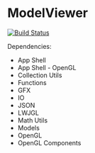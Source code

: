 # ModelViewer
[![Build Status](https://travis-ci.org/Androbin/ModelViewer.svg?branch=master)](https://travis-ci.org/Androbin/ModelViewer)

Dependencies:
 - App Shell
 - App Shell - OpenGL
 - Collection Utils
 - Functions
 - GFX
 - IO
 - JSON
 - LWJGL
 - Math Utils
 - Models
 - OpenGL
 - OpenGL Components
